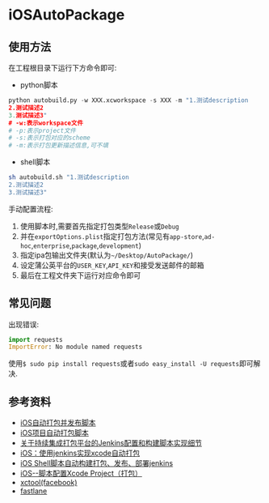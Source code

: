 # iOSAutoPackage

## 使用方法

在工程根目录下运行下方命令即可:

* python脚本

```python
python autobuild.py -w XXX.xcworkspace -s XXX -m "1.测试description
2.测试描述2
3.测试描述3"
# -w:表示workspace文件
# -p:表示project文件
# -s:表示打包对应的scheme
# -m:表示打包更新描述信息,可不填
```

* shell脚本

```sh
sh autobuild.sh "1.测试description
2.测试描述2
3.测试描述3"
```

手动配置流程:

1. 使用脚本时,需要首先指定打包类型`Release`或`Debug`
2. 并在`exportOptions.plist`指定打包方法(常见有`app-store`,`ad-hoc`,`enterprise`,`package`,`development`)
3. 指定ipa包输出文件夹(默认为`~/Desktop/AutoPackage/`)
4. 设定蒲公英平台的`USER_KEY`,`API_KEY`和接受发送邮件的邮箱
5. 最后在工程文件夹下运行对应命令即可

## 常见问题

出现错误:

```python
import requests
ImportError: No module named requests
```

使用`$ sudo pip install requests`或者`sudo easy_install -U requests`即可解决.

## 参考资料

* [iOS自动打包并发布脚本](https://github.com/carya/Util)
* [iOS项目自动打包脚本](https://github.com/hades0918/ipapy)
* [关于持续集成打包平台的Jenkins配置和构建脚本实现细节](http://debugtalk.com/post/iOS-Android-Packing-with-Jenkins-details/)
* [iOS：使用jenkins实现xcode自动打包](http://blog.csdn.net/u014641783/article/details/50866196)
* [iOS Shell脚本自动构建打包、发布、部署jenkins](https://www.jianshu.com/p/ad4a9c40ae59)
* [iOS--脚本配置Xcode Project（打包）](http://blog.csdn.net/chsadin/article/details/61192923)
* [xctool(facebook)](https://github.com/facebook/xctool)
* [fastlane](https://github.com/fastlane/fastlane)